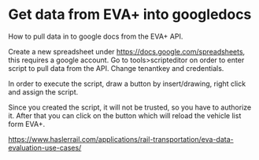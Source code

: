 # Get data from EVA+ into googledocs
How to pull data in to google docs from the EVA+ API.

Create a new spreadsheet under  https://docs.google.com/spreadsheets, this requires a google account.
Go to tools>scripteditor on order to enter script to pull data from the API.
Change tenantkey and credentials.

In order to execute the script, draw a button by insert/drawing, right click and assign the script.

Since you created the script, it will not be trusted, so you have to authorize it.
After that you can click on the button which will reload the vehicle list form EVA+.

https://www.haslerrail.com/applications/rail-transportation/eva-data-evaluation-use-cases/
